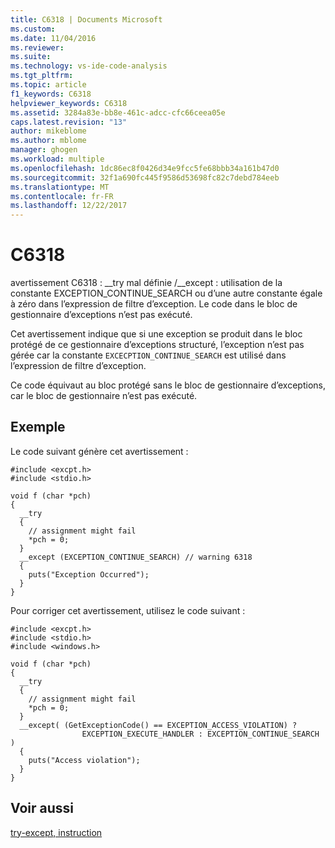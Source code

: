 ```yaml
---
title: C6318 | Documents Microsoft
ms.custom: 
ms.date: 11/04/2016
ms.reviewer: 
ms.suite: 
ms.technology: vs-ide-code-analysis
ms.tgt_pltfrm: 
ms.topic: article
f1_keywords: C6318
helpviewer_keywords: C6318
ms.assetid: 3284a83e-bb8e-461c-adcc-cfc66ceea05e
caps.latest.revision: "13"
author: mikeblome
ms.author: mblome
manager: ghogen
ms.workload: multiple
ms.openlocfilehash: 1dc86ec8f0426d34e9fcc5fe68bbb34a161b47d0
ms.sourcegitcommit: 32f1a690fc445f9586d53698fc82c7debd784eeb
ms.translationtype: MT
ms.contentlocale: fr-FR
ms.lasthandoff: 12/22/2017
---
```

# <a name="c6318"></a>C6318
avertissement C6318 : __try mal définie /\__except : utilisation de la constante EXCEPTION_CONTINUE_SEARCH ou d’une autre constante égale à zéro dans l’expression de filtre d’exception. Le code dans le bloc de gestionnaire d’exceptions n’est pas exécuté.  
  
 Cet avertissement indique que si une exception se produit dans le bloc protégé de ce gestionnaire d’exceptions structuré, l’exception n’est pas gérée car la constante `EXCECPTION_CONTINUE_SEARCH` est utilisé dans l’expression de filtre d’exception.  
  
 Ce code équivaut au bloc protégé sans le bloc de gestionnaire d’exceptions, car le bloc de gestionnaire n’est pas exécuté.  
  
## <a name="example"></a>Exemple  
 Le code suivant génère cet avertissement :  
  
```  
#include <excpt.h>  
#include <stdio.h>  
  
void f (char *pch)  
{  
  __try   
  {  
    // assignment might fail  
    *pch = 0;  
  }   
  __except (EXCEPTION_CONTINUE_SEARCH) // warning 6318  
  {  
    puts("Exception Occurred");  
  }  
}  
```  
  
 Pour corriger cet avertissement, utilisez le code suivant :  
  
```  
#include <excpt.h>  
#include <stdio.h>  
#include <windows.h>  
  
void f (char *pch)  
{  
  __try   
  {  
    // assignment might fail  
    *pch = 0;  
  }   
  __except( (GetExceptionCode() == EXCEPTION_ACCESS_VIOLATION) ?  
                EXCEPTION_EXECUTE_HANDLER : EXCEPTION_CONTINUE_SEARCH )  
  {  
    puts("Access violation");  
  }  
}   
```  
  
## <a name="see-also"></a>Voir aussi  
 [try-except, instruction](/cpp/cpp/try-except-statement)